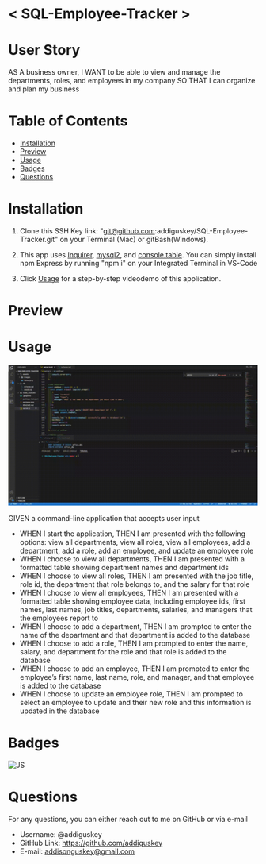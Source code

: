 # < SQL-Employee-Tracker >

# User Story

AS A business owner,
I WANT to be able to view and manage the departments, roles, and employees in my company
SO THAT I can organize and plan my business

# Table of Contents

- [Installation](#installation)
- [Preview](#preview)
- [Usage](#usage)
- [Badges](#badges)
- [Questions](#questions)

# Installation

1. Clone this SSH Key link: "git@github.com:addiguskey/SQL-Employee-Tracker.git" on your Terminal (Mac) or gitBash(Windows).

2. This app uses [Inquirer](https://www.npmjs.com/search?q=inquirer), [mysql2](https://www.npmjs.com/package/mysql2), and [console.table](https://www.npmjs.com/package/console.table). You can simply install npm Express by running "npm i" on your Integrated Terminal in VS-Code

3. Click [Usage](#usage) for a step-by-step videodemo of this application.

# Preview

# Usage

![walkthru](./assets/images/walkthrough.gif)

GIVEN a command-line application that accepts user input

- WHEN I start the application,
  THEN I am presented with the following options: view all departments, view all roles, view all employees, add a department, add a role, add an employee, and update an employee role
- WHEN I choose to view all departments,
  THEN I am presented with a formatted table showing department names and department ids
- WHEN I choose to view all roles,
  THEN I am presented with the job title, role id, the department that role belongs to, and the salary for that role
- WHEN I choose to view all employees,
  THEN I am presented with a formatted table showing employee data, including employee ids, first names, last names, job titles, departments, salaries, and managers that the employees report to
- WHEN I choose to add a department,
  THEN I am prompted to enter the name of the department and that department is added to the database
- WHEN I choose to add a role,
  THEN I am prompted to enter the name, salary, and department for the role and that role is added to the database
- WHEN I choose to add an employee,
  THEN I am prompted to enter the employee’s first name, last name, role, and manager, and that employee is added to the database
- WHEN I choose to update an employee role,
  THEN I am prompted to select an employee to update and their new role and this information is updated in the database

# Badges

![JS](https://img.shields.io/static/v1?label=JavaScript&message=100%&color=yellow)

# Questions

For any questions, you can either reach out to me on GitHub or via e-mail

- Username: @addiguskey
- GitHub Link: https://github.com/addiguskey
- E-mail: addisonguskey@gmail.com
